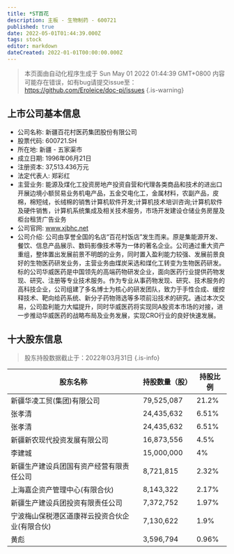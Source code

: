 ```yaml
---
title: *ST百花
description: 主板 - 生物制药 - 600721
published: true
date: 2022-05-01T01:44:39.000Z
tags: stock
editor: markdown
dateCreated: 2022-01-01T00:00:00.000Z
---
```


> 本页面由自动化程序生成于 Sun May 01 2022 01:44:39 GMT+0800
> 内容可能存在错误，如有bug请提交issue至：https://github.com/Eroleice/doc-pi/issues
{.is-warning}

## 上市公司基本信息
- 公司名称: 新疆百花村医药集团股份有限公司
- 股票代码: 600721.SH
- 所在地: 新疆 - 五家渠市
- 成立日期: 1996年06月21日
- 注册资本: 37,513.436万元
- 法定代表人: 郑彩红
- 主营业务: 能源及煤化工投资房地产投资自营和代理各类商品和技术的进出口开展边境小额贸易业务机电产品，五金交电化工，金属材料，农副产品，皮棉，棉短绒，长绒棉的销售计算机软件开发;计算机技术培训咨询;计算机软件及硬件销售，计算机系统集成及相关技术服务，市场开发建设仓储业务房屋及柜台租赁广告业务
- 公司官网: www.xjbhc.net
- 公司介绍: 公司由享誉全国的名店“百花村饭店”发生而来。原是集能源开发、餐饮、信息产品展示、数码影像技术等为一体的著名企业。公司通过重大资产重组，整体置出发展前景不明朗的业务，同时置入盈利能力较强、发展前景良好的生物医药研发业务，主营业务由煤炭采选和煤化工转变为生物医药研发。标的公司华威医药是中国领先的高端药物研发企业，面向医药行业提供药物发现、研究、注册等专业技术服务。作为专业从事药物发现、研究、技术服务的高科技企业，公司组建了多名博士为核心的研发团队，致力于手性合成、缓控释技术、靶向给药系统、新分子药物筛选等多项前沿技术的研究。通过本次交易，公司盈利能力大幅提升，同时华威医药将实现同A股资本市场的对接，进一步推动华威医药的战略布局及业务发展，实现CRO行业的良好快速发展。


## 十大股东信息
> 股东持股数据截止于：2022年03月31日
{.is-info}

| 股东名称 | 持股数量（股） | 持股比例 |
| --- | --- | --- |
| 新疆华凌工贸(集团)有限公司 | 79,525,087 | 21.2% |
| 张孝清 | 24,435,632 | 6.51% |
| 张孝清 | 24,435,632 | 6.51% |
| 新疆新农现代投资发展有限公司 | 16,873,556 | 4.5% |
| 李建城 | 15,000,000 | 4% |
| 新疆生产建设兵团国有资产经营有限责任公司 | 8,721,815 | 2.32% |
| 上海嘉企资产管理中心(有限合伙) | 8,143,322 | 2.17% |
| 新疆生产建设兵团投资有限责任公司 | 7,372,752 | 1.97% |
| 宁波梅山保税港区道康祥云投资合伙企业(有限合伙) | 7,130,622 | 1.9% |
| 黄彪 | 3,596,794 | 0.96% |




